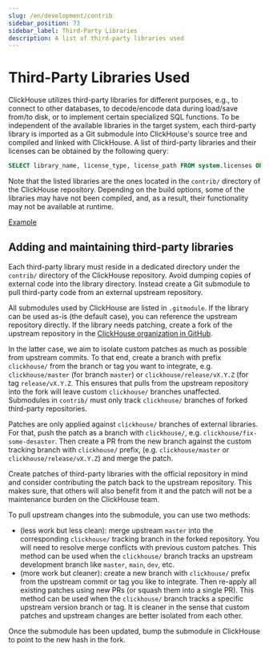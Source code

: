 ```yaml
---
slug: /en/development/contrib
sidebar_position: 73
sidebar_label: Third-Party Libraries
description: A list of third-party libraries used
---
```


# Third-Party Libraries Used

ClickHouse utilizes third-party libraries for different purposes, e.g., to connect to other databases, to decode/encode data during load/save from/to disk, or to implement certain specialized SQL functions.
To be independent of the available libraries in the target system, each third-party library is imported as a Git submodule into ClickHouse's source tree and compiled and linked with ClickHouse.
A list of third-party libraries and their licenses can be obtained by the following query:

``` sql
SELECT library_name, license_type, license_path FROM system.licenses ORDER BY library_name COLLATE 'en';
```

Note that the listed libraries are the ones located in the `contrib/` directory of the ClickHouse repository.
Depending on the build options, some of the libraries may have not been compiled, and, as a result, their functionality may not be available at runtime.

[Example](https://play.clickhouse.com/play?user=play#U0VMRUNUIGxpYnJhcnlfbmFtZSwgbGljZW5zZV90eXBlLCBsaWNlbnNlX3BhdGggRlJPTSBzeXN0ZW0ubGljZW5zZXMgT1JERVIgQlkgbGlicmFyeV9uYW1lIENPTExBVEUgJ2VuJw==)

## Adding and maintaining third-party libraries

Each third-party library must reside in a dedicated directory under the `contrib/` directory of the ClickHouse repository.
Avoid dumping copies of external code into the library directory.
Instead create a Git submodule to pull third-party code from an external upstream repository.

All submodules used by ClickHouse are listed in `.gitmodule`.
If the library can be used as-is (the default case), you can reference the upstream repository directly.
If the library needs patching, create a fork of the upstream repository in the [ClickHouse organization in GitHub](https://github.com/ClickHouse).

In the latter case, we aim to isolate custom patches as much as possible from upstream commits.
To that end, create a branch with prefix `clickhouse/` from the branch or tag you want to integrate, e.g. `clickhouse/master` (for branch `master`) or `clickhouse/release/vX.Y.Z` (for tag `release/vX.Y.Z`.
This ensures that pulls from the upstream repository into the fork will leave custom `clickhouse/` branches unaffected.
Submodules in `contrib/` must only track `clickhouse/` branches of forked third-party repositories.

Patches are only applied against `clickhouse/` branches of external libraries.
For that, push the patch as a branch with `clickhouse/`, e.g. `clickhouse/fix-some-desaster`.
Then create a PR from the new branch against the custom tracking branch with `clickhouse/` prefix, (e.g. `clickhouse/master` or `clickhouse/release/vX.Y.Z`) and merge the patch.

Create patches of third-party libraries with the official repository in mind and consider contributing the patch back to the upstream repository.
This makes sure, that others will also benefit from it and the patch will not be a maintenance burden on the ClickHouse team.

To pull upstream changes into the submodule, you can use two methods:
- (less work but less clean): merge upstream `master` into the corresponding `clickhouse/` tracking branch in the forked repository. You will need to resolve merge conflicts with previous custom patches. This method can be used when the `clickhouse/` branch tracks an upstream development branch like `master`, `main`, `dev`, etc.
- (more work but cleaner): create a new branch with `clickhouse/` prefix from the upstream commit or tag you like to integrate. Then re-apply all existing patches using new PRs (or squash them into a single PR). This method can be used when the `clickhouse/` branch tracks a specific upstream version branch or tag. It is cleaner in the sense that custom patches and upstream changes are better isolated from each other.

Once the submodule has been updated, bump the submodule in ClickHouse to point to the new hash in the fork.
